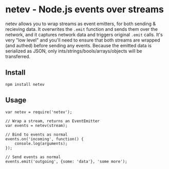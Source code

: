 # netev - Node.js events over streams

netev allows you to wrap streams as event emitters, for both sending & recieving data. It overwrites the `.emit` function and sends them over the network, and it captures network data and triggers original `.emit` calls. It's very "low level" and you'll need to ensure that both streams are wrapped (and authed) before sending any events. Because the emitted data is serialized as JSON, only ints/strings/bools/arrays/objects will be transferred.


## Install

    npm install netev


## Usage

    var netev = require('netev');
    
    // Wrap a stream, returns an EventEmitter
    var events = netev(stream);
    
    // Bind to events as normal
    events.on('incoming', function() {
        console.log(arguments);
    });
    
    // Send events as normal
    events.emit('outgoing', {some: 'data'}, 'some more');
